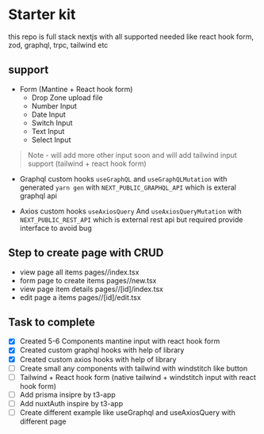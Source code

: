# Starter kit

this repo is full stack nextjs with all supported needed like react hook form, zod, graphql, trpc, tailwind etc

## support

- Form (Mantine + React hook form)
  - Drop Zone upload file
  - Number Input
  - Date Input
  - Switch Input
  - Text Input
  - Select Input

> Note - will add more other input soon and will add tailwind input support (tailwind + react hook form)

- Graphql custom hooks `useGraphQL` and `useGraphQLMutation` with generated `yarn gen` with `NEXT_PUBLIC_GRAPHQL_API` which is exteral graphql api

- Axios custom hooks `useAxiosQuery` And `useAxiosQueryMutation` with `NEXT_PUBLIC_REST_API` which is external rest api but required provide interface to avoid bug

## Step to create page with CRUD

- view page all items pages/<name>/index.tsx
- form page to create items pages/<name>/new.tsx
- view page item details pages/<name>/[id]/index.tsx
- edit page a items pages/<name>/[id]/edit.tsx

## Task to complete

- [x] Created 5-6 Components mantine input with react hook form
- [x] Created custom graphql hooks with help of library
- [x] Created custom axios hooks with help of library
- [ ] Create small any components with tailwind with windstitch like button
- [ ] Tailwind + React hook form (native tailwind + windstitch input with react hook form)
- [ ] Add prisma insipre by t3-app
- [ ] Add nuxtAuth inspire by t3-app
- [ ] Create different example like useGraphql and useAxiosQuery with different page
